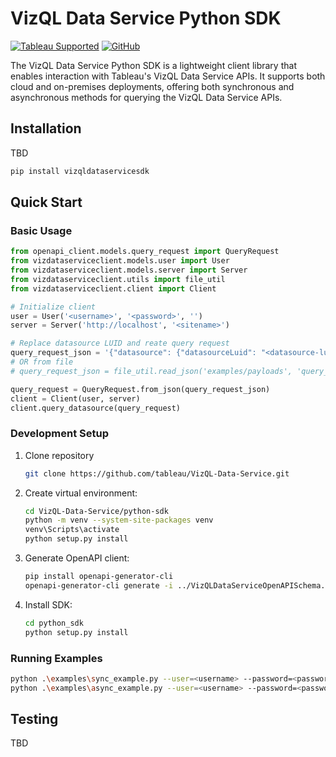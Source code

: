 # VizQL Data Service Python SDK 

[![Tableau Supported](https://img.shields.io/badge/Support%20Level-Tableau%20Supported-53bd92.svg)](https://www.tableau.com/support-levels-it-and-developer-tools)
[![GitHub](https://img.shields.io/badge/license-MIT-brightgreen.svg)](https://raw.githubusercontent.com/Tableau/TabPy/master/LICENSE)

The VizQL Data Service Python SDK is a lightweight client library that enables interaction with Tableau's VizQL Data Service APIs. It supports both cloud and on-premises deployments, offering both synchronous and asynchronous methods for querying the VizQL Data Service APIs.

## Installation
TBD
```bash
pip install vizqldataservicesdk
```

## Quick Start

### Basic Usage
```python
from openapi_client.models.query_request import QueryRequest
from vizdataserviceclient.models.user import User
from vizdataserviceclient.models.server import Server
from vizdataserviceclient.utils import file_util
from vizdataserviceclient.client import Client

# Initialize client
user = User('<username>', '<password>', '')
server = Server('http://localhost', '<sitename>')

# Replace datasource LUID and reate query request
query_request_json = '{"datasource": {"datasourceLuid": "<datasource-luid>"}, "options": {"returnFormat": "OBJECTS"}, "query": {"fields": [{"fieldCaption": "Category"}, {"fieldCaption": "Sales", "function": "SUM"}]}}'
# OR from file
# query_request_json = file_util.read_json('examples/payloads', 'query_request.json')

query_request = QueryRequest.from_json(query_request_json)
client = Client(user, server)
client.query_datasource(query_request)
```

### Development Setup
1. Clone repository
   ```bash
   git clone https://github.com/tableau/VizQL-Data-Service.git
   ```

2. Create virtual environment:
   ```bash
   cd VizQL-Data-Service/python-sdk
   python -m venv --system-site-packages venv
   venv\Scripts\activate
   python setup.py install
   ```

3. Generate OpenAPI client:
   ```bash
   pip install openapi-generator-cli
   openapi-generator-cli generate -i ../VizQLDataServiceOpenAPISchema.json -g python -o openapi_client --additional-properties=generateSourceCodeOnly=true,packageName=openapi_client,projectName=openapi_client
   ```

4. Install SDK:
   ```bash
   cd python_sdk
   python setup.py install
   ```

### Running Examples
```bash
python .\examples\sync_example.py --user=<username> --password=<password> --server="http://localhost" >> out_sync.txt
python .\examples\async_example.py --user=<username> --password=<password> --server="http://localhost" >> out_async.txt
```

## Testing
TBD